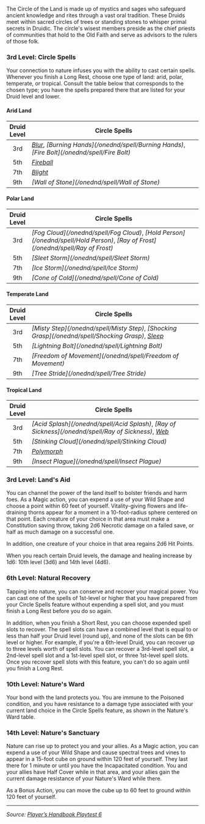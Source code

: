 The Circle of the Land is made up of mystics and sages who safeguard ancient knowledge and rites through a vast oral tradition. These Druids meet within sacred circles of trees or standing stones to whisper primal secrets in Druidic. The circle's wisest members preside as the chief priests of communities that hold to the Old Faith and serve as advisors to the rulers of those folk.

### 3rd Level: Circle Spells

Your connection to nature infuses you with the ability to cast certain spells. Whenever you finish a Long Rest, choose one type of land: arid, polar, temperate, or tropical. Consult the table below that corresponds to the chosen type; you have the spells prepared there that are listed for your Druid level and lower.

#### Arid Land

| Druid<br>Level | Circle Spells                                                                                                        |
|:--------------:|----------------------------------------------------------------------------------------------------------------------|
|      3rd       | _[Blur](/onednd/spell/Blur)_, _[Burning Hands](/onednd/spell/Burning Hands)_, _[Fire Bolt](/onednd/spell/Fire Bolt)_ |
|      5th       | _[Fireball](/onednd/spell/Fireball)_                                                                                 |
|      7th       | _[Blight](/onednd/spell/Blight)_                                                                                     |
|      9th       | _[Wall of Stone](/onednd/spell/Wall of Stone)_                                                                       |

#### Polar Land

| Druid<br>Level | Circle Spells                                                                                                                    |
|:--------------:|----------------------------------------------------------------------------------------------------------------------------------|
|      3rd       | _[Fog Cloud](/onednd/spell/Fog Cloud)_, _[Hold Person](/onednd/spell/Hold Person)_, _[Ray of Frost](/onednd/spell/Ray of Frost)_ |
|      5th       | _[Sleet Storm](/onednd/spell/Sleet Storm)_                                                                                       |
|      7th       | _[Ice Storm](/onednd/spell/Ice Storm)_                                                                                           |
|      9th       | _[Cone of Cold](/onednd/spell/Cone of Cold)_                                                                                     |

#### Temperate Land

| Druid<br>Level | Circle Spells                                                                                                              |
|:--------------:|----------------------------------------------------------------------------------------------------------------------------|
|      3rd       | _[Misty Step](/onednd/spell/Misty Step)_, _[Shocking Grasp](/onednd/spell/Shocking Grasp)_, _[Sleep](/onednd/spell/Sleep)_ |
|      5th       | _[Lightning Bolt](/onednd/spell/Lightning Bolt)_                                                                           |
|      7th       | _[Freedom of Movement](/onednd/spell/Freedom of Movement)_                                                                 |
|      9th       | _[Tree Stride](/onednd/spell/Tree Stride)_                                                                                 |

#### Tropical Land

| Druid<br>Level | Circle Spells                                                                                                              |
|:--------------:|----------------------------------------------------------------------------------------------------------------------------|
|      3rd       | _[Acid Splash](/onednd/spell/Acid Splash)_, _[Ray of Sickness](/onednd/spell/Ray of Sickness)_, _[Web](/onednd/spell/Web)_ |
|      5th       | _[Stinking Cloud](/onednd/spell/Stinking Cloud)_                                                                           |
|      7th       | _[Polymorph](/onednd/spell/Polymorph)_                                                                                     |
|      9th       | _[Insect Plague](/onednd/spell/Insect Plague)_                                                                             |

### 3rd Level: Land's Aid

You can channel the power of the land itself to bolster friends and harm foes. As a Magic action, you can expend a use of your Wild Shape and choose a point within 60 feet of yourself. Vitality-giving flowers and life-draining thorns appear for a moment in a 10-foot-radius sphere centered on that point. Each creature of your choice in that area must make a Constitution saving throw, taking 2d6 Necrotic damage on a failed save, or half as much damage on a successful one.

In addition, one creature of your choice in that area regains 2d6 Hit Points.

When you reach certain Druid levels, the damage and healing increase by 1d6: 10th level (3d6) and 14th level (4d6).

### 6th Level: Natural Recovery

Tapping into nature, you can conserve and recover your magical power. You can cast one of the spells of 1st-level or higher that you have prepared from your Circle Spells feature without expending a spell slot, and you must finish a Long Rest before you do so again.

In addition, when you finish a Short Rest, you can choose expended spell slots to recover. The spell slots can have a combined level that is equal to or less than half your Druid level (round up), and none of the slots can be 6th level or higher. For example, if you're a 6th-level Druid, you can recover up to three levels worth of spell slots. You can recover a 3rd-level spell slot, a 2nd-level spell slot and a 1st-level spell slot, or three 1st-level spell slots. Once you recover spell slots with this feature, you can't do so again until you finish a Long Rest.

### 10th Level: Nature's Ward

Your bond with the land protects you. You are immune to the Poisoned condition, and you have resistance to a damage type associated with your current land choice in the Circle Spells feature, as shown in the Nature's Ward table.

### 14th Level: Nature's Sanctuary

Nature can rise up to protect you and your allies. As a Magic action, you can expend a use of your Wild Shape and cause spectral trees and vines to appear in a 15-foot cube on ground within 120 feet of yourself. They last there for 1 minute or until you have the Incapacitated condition. You and your allies have Half Cover while in that area, and your allies gain the current damage resistance of your Nature's Ward while there.

As a Bonus Action, you can move the cube up to 60 feet to ground within 120 feet of yourself.

----

_Source: [Player’s Handbook Playtest 6](https://www.dndbeyond.com/sources/ua/ph-playtest-6)_
